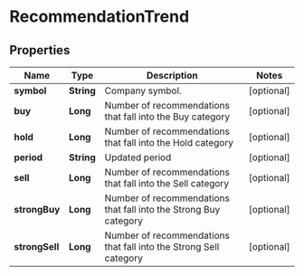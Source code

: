 # RecommendationTrend

## Properties

 Name           | Type       | Description                                                       | Notes      
----------------|------------|-------------------------------------------------------------------|------------
 **symbol**     | **String** | Company symbol.                                                   | [optional] 
 **buy**        | **Long**   | Number of recommendations that fall into the Buy category         | [optional] 
 **hold**       | **Long**   | Number of recommendations that fall into the Hold category        | [optional] 
 **period**     | **String** | Updated period                                                    | [optional] 
 **sell**       | **Long**   | Number of recommendations that fall into the Sell category        | [optional] 
 **strongBuy**  | **Long**   | Number of recommendations that fall into the Strong Buy category  | [optional] 
 **strongSell** | **Long**   | Number of recommendations that fall into the Strong Sell category | [optional] 




